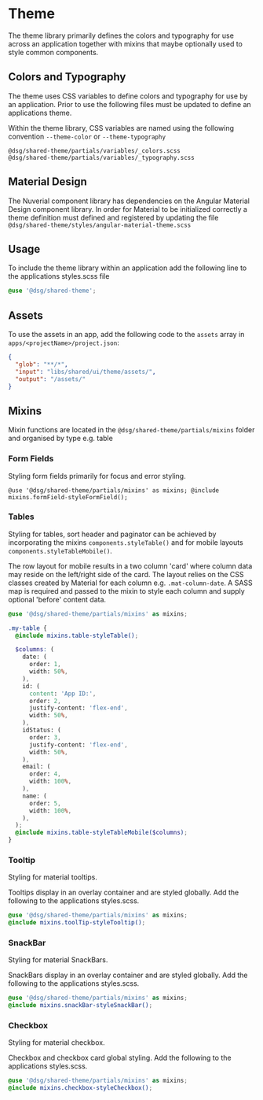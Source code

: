 # Theme

The theme library primarily defines the colors and typography for use across an application together with mixins that maybe optionally used to style common components.

## Colors and Typography

The theme uses CSS variables to define colors and typography for use by an application. Prior to use the following files must be updated to define an applications theme.

Within the theme library, CSS variables are named using the following convention `--theme-color` or `--theme-typography`

```
@dsg/shared-theme/partials/variables/_colors.scss
@dsg/shared-theme/partials/variables/_typography.scss
```

## Material Design

The Nuverial component library has dependencies on the Angular Material Design component library. In order for Material to be initialized correctly a theme definition must defined and registered by updating the file `@dsg/shared-theme/styles/angular-material-theme.scss`

## Usage

To include the theme library within an application add the following line to the applications styles.scss file

```scss
@use '@dsg/shared-theme';
```

## Assets

To use the assets in an app, add the following code to the `assets` array in `apps/<projectName>/project.json`:

```json
{
  "glob": "**/*",
  "input": "libs/shared/ui/theme/assets/",
  "output": "/assets/"
}
```

## Mixins

Mixin functions are located in the `@dsg/shared-theme/partials/mixins` folder and organised by type e.g. table

### Form Fields

Styling form fields primarily for focus and error styling.

```angular
@use '@dsg/shared-theme/partials/mixins' as mixins; @include mixins.formField-styleFormField();
```

### Tables

Styling for tables, sort header and paginator can be achieved by incorporating the mixins `components.styleTable()` and for mobile layouts `components.styleTableMobile()`.

The row layout for mobile results in a two column 'card' where column data may reside on the left/right side of the card. The layout relies on the CSS classes created by Material for each column e.g. `.mat-column-date`. A SASS map is required and passed to the mixin to style each column and supply optional 'before' content data.

```scss
@use '@dsg/shared-theme/partials/mixins' as mixins;

.my-table {
  @include mixins.table-styleTable();

  $columns: (
    date: (
      order: 1,
      width: 50%,
    ),
    id: (
      content: 'App ID:',
      order: 2,
      justify-content: 'flex-end',
      width: 50%,
    ),
    idStatus: (
      order: 3,
      justify-content: 'flex-end',
      width: 50%,
    ),
    email: (
      order: 4,
      width: 100%,
    ),
    name: (
      order: 5,
      width: 100%,
    ),
  );
  @include mixins.table-styleTableMobile($columns);
}
```

### Tooltip

Styling for material tooltips.

Tooltips display in an overlay container and are styled globally. Add the following to the applications styles.scss.

```scss
@use '@dsg/shared-theme/partials/mixins' as mixins;
@include mixins.toolTip-styleTooltip();
```

### SnackBar

Styling for material SnackBars.

SnackBars display in an overlay container and are styled globally. Add the following to the applications styles.scss.

```scss
@use '@dsg/shared-theme/partials/mixins' as mixins;
@include mixins.snackBar-styleSnackBar();
```

### Checkbox

Styling for material checkbox.

Checkbox and checkbox card global styling. Add the following to the applications styles.scss.

```scss
@use '@dsg/shared-theme/partials/mixins' as mixins;
@include mixins.checkbox-styleCheckbox();
```
